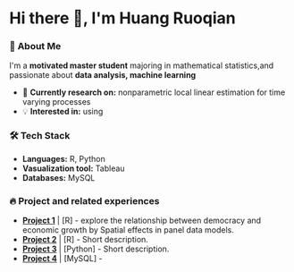# Hi there 👋, I'm Huang Ruoqian

### 🚀 **About Me**  
I'm a **motivated master student** majoring in mathematical statistics,and passionate about **data analysis, machine learning**
- 🔭 **Currently research on:** nonparametric local linear estimation for time varying processes   
- 💡 **Interested in:** using 


### 🛠 **Tech Stack**  
- **Languages:** R, Python 
- **Vasualization tool:** Tableau
- **Databases:** MySQL  

### 🔥 **Project and related experiences**  
- **[Project 1](https://github.com/RUOQIANHUNAG/My_fortfolio/blob/main/spatial_econometric_spillover_effect.Rmd)** | [R] - explore the relationship between democracy and economic growth by Spatial effects in panel data models. 
- **[Project 2](link)** | [R] - Short description.  
- **[Project 3](link)** | [Python] - Short description.
- **[Project 4](link)** | [MySQL] -  



